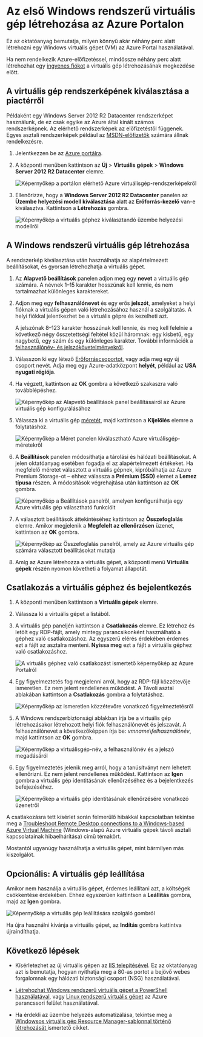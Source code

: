 <properties
    pageTitle="Az első Windows rendszerű virtuális gép létrehozása | Microsoft Azure"
    description="Megtudhatja, hogyan hozhatja létre az első Windows rendszerű virtuális gépet az Azure Portal használatával."
    keywords="Windows virtuális gép,virtuális gép létrehozása,virtuális számítógép, virtuális gép beállítása"
    services="virtual-machines-windows"
    documentationCenter=""
    authors="cynthn"
    manager="timlt"
    editor=""
    tags="azure-resource-manager"/>
<tags
    ms.service="virtual-machines-windows"
    ms.workload="infrastructure-services"
    ms.tgt_pltfrm="vm-windows"
    ms.devlang="na"
    ms.topic="hero-article"
    ms.date="09/06/2016"
    ms.author="cynthn"/>

# Az első Windows rendszerű virtuális gép létrehozása az Azure Portalon

Ez az oktatóanyag bemutatja, milyen könnyű akár néhány perc alatt létrehozni egy Windows virtuális gépet (VM) az Azure Portal használatával.  

Ha nem rendelkezik Azure-előfizetéssel, mindössze néhány perc alatt létrehozhat egy [ingyenes fiókot](https://azure.microsoft.com/free/) a virtuális gép létrehozásának megkezdése előtt.

## A virtuális gép rendszerképének kiválasztása a piactérről

Példaként egy Windows Server 2012 R2 Datacenter rendszerképet használunk, de ez csak egyike az Azure által kínált számos rendszerképnek. Az elérhető rendszerképek az előfizetéstől függenek. Egyes asztali rendszerképek például az [MSDN-előfizetők](https://azure.microsoft.com/pricing/member-offers/msdn-benefits-details/?WT.mc_id=A261C142F) számára állnak rendelkezésre.

1. Jelentkezzen be az [Azure portálra](https://portal.azure.com).

2. A központi menüben kattintson az **Új** > **Virtuális gépek** > **Windows Server 2012 R2 Datacenter** elemre.

    ![Képernyőkép a portálon elérhető Azure virtuálisgép-rendszerképekről](./media/virtual-machines-windows-hero-tutorial/marketplace-new.png)


3. Ellenőrizze, hogy a **Windows Server 2012 R2 Datacenter** panelen az **Üzembe helyezési modell kiválasztása** alatt az **Erőforrás-kezelő** van-e kiválasztva. Kattintson a **Létrehozás** gombra.

    ![Képernyőkép a virtuális géphez kiválasztandó üzembe helyezési modellről](./media/virtual-machines-windows-hero-tutorial/deployment-model.png)

## A Windows rendszerű virtuális gép létrehozása

A rendszerkép kiválasztása után használhatja az alapértelmezett beállításokat, és gyorsan létrehozhatja a virtuális gépet.

1. Az **Alapvető beállítások** panelen adjon meg egy **nevet** a virtuális gép számára. A névnek 1–15 karakter hosszúnak kell lennie, és nem tartalmazhat különleges karaktereket.

2. Adjon meg egy **felhasználónevet** és egy erős **jelszót**, amelyeket a helyi fióknak a virtuális gépen való létrehozásához használ a szolgáltatás. A helyi fiókkal jelentkezhet be a virtuális gépre és kezelheti azt. 

    A jelszónak 8–123 karakter hosszúnak kell lennie, és meg kell felelnie a következő négy összetettségi feltétel közül háromnak: egy kisbetű, egy nagybetű, egy szám és egy különleges karakter. További információk a [felhasználónév- és jelszókövetelményekről](virtual-machines-windows-faq.md#what-are-the-username-requirements-when-creating-a-vm).


3. Válasszon ki egy létező [Erőforráscsoportot](../resource-group-overview.md#resource-groups), vagy adja meg egy új csoport nevét. Adja meg egy Azure-adatközpont **helyét**, például az **USA nyugati régiója**. 

4. Ha végzett, kattintson az **OK** gombra a következő szakaszra való továbblépéshez. 

    ![Képernyőkép az **Alapvető beállítások** panel beállításairól az Azure virtuális gép konfigurálásához](./media/virtual-machines-windows-hero-tutorial/basics-blade.png)

    
5. Válassza ki a virtuális gép [méretét](virtual-machines-windows-sizes.md), majd kattintson a **Kijelölés** elemre a folytatáshoz. 

    ![Képernyőkép a Méret panelen kiválasztható Azure virtuálisgép-méretekről](./media/virtual-machines-windows-hero-tutorial/size-blade.png)

6. A **Beállítások** panelen módosíthatja a tárolási és hálózati beállításokat. A jelen oktatóanyag esetében fogadja el az alapértelmezett értékeket. Ha megfelelő méretet választott a virtuális gépnek, kipróbálhatja az Azure Premium Storage-ot – ehhez válassza a **Prémium (SSD)** elemet a **Lemez típusa** részen. A módosítások végrehajtása után kattintson az **OK** gombra.

    ![Képernyőkép a Beállítások panelről, amelyen konfigurálhatja egy Azure virtuális gép választható funkcióit](./media/virtual-machines-windows-hero-tutorial/settings-blade.png)

7. A választott beállítások áttekintéséhez kattintson az **Összefoglalás** elemre. Amikor megjelenik a **Megfelelt az ellenőrzésen** üzenet, kattintson az **OK** gombra.

    ![Képernyőkép az Összefoglalás panelről, amely az Azure virtuális gép számára választott beállításokat mutatja](./media/virtual-machines-windows-hero-tutorial/summary-blade.png)

8. Amíg az Azure létrehozza a virtuális gépet, a központi menü **Virtuális gépek** részén nyomon követheti a folyamat állapotát. 


## Csatlakozás a virtuális géphez és bejelentkezés

1.  A központi menüben kattintson a **Virtuális gépek** elemre.

2.  Válassza ki a virtuális gépet a listából.

3. A virtuális gép paneljén kattintson a **Csatlakozás** elemre. Ez létrehoz és letölt egy RDP-fájlt, amely mintegy parancsikonként használható a géphez való csatlakozáshoz. Az egyszerű elérés érdekében érdemes ezt a fájlt az asztalra menteni. **Nyissa meg** ezt a fájlt a virtuális géphez való csatlakozáshoz.

    ![A virtuális géphez való csatlakozást ismertető képernyőkép az Azure Portalról](./media/virtual-machines-windows-hero-tutorial/connect.png)

4. Egy figyelmeztetés fog megjelenni arról, hogy az RDP-fájl közzétevője ismeretlen. Ez nem jelent rendellenes működést. A Távoli asztal ablakában kattintson a **Csatlakozás** gombra a folytatáshoz.

    ![Képernyőkép az ismeretlen közzétevőre vonatkozó figyelmeztetésről](./media/virtual-machines-windows-hero-tutorial/rdp-warn.png)

5. A Windows rendszerbiztonsági ablakban írja be a virtuális gép létrehozásakor létrehozott helyi fiók felhasználónevét és jelszavát. A felhasználónevet a következőképpen írja be: *vmname*&#92;*felhasználónév*, majd kattintson az **OK** gombra.

    ![Képernyőkép a virtuálisgép-név, a felhasználónév és a jelszó megadásáról](./media/virtual-machines-windows-hero-tutorial/credentials.png)
    
6.  Egy figyelmeztetés jelenik meg arról, hogy a tanúsítványt nem lehetett ellenőrizni. Ez nem jelent rendellenes működést. Kattintson az **Igen** gombra a virtuális gép identitásának ellenőrzéséhez és a bejelentkezés befejezéséhez.

    ![Képernyőkép a virtuális gép identitásának ellenőrzésére vonatkozó üzenetről](./media/virtual-machines-windows-hero-tutorial/cert-warning.png)


A csatlakozásra tett kísérlet során felmerülő hibákkal kapcsolatban tekintse meg a [Troubleshoot Remote Desktop connections to a Windows-based Azure Virtual Machine](virtual-machines-windows-troubleshoot-rdp-connection.md) (Windows-alapú Azure virtuális gépek távoli asztali kapcsolatainak hibaelhárítása) című témakört.

Mostantól ugyanúgy használhatja a virtuális gépet, mint bármilyen más kiszolgálót.



## Opcionális: A virtuális gép leállítása

Amikor nem használja a virtuális gépet, érdemes leállítani azt, a költségek csökkentése érdekében. Ehhez egyszerűen kattintson a **Leállítás** gombra, majd az **Igen** gombra.

![Képernyőkép a virtuális gép leállítására szolgáló gombról](./media/virtual-machines-windows-hero-tutorial/stop-vm.png)
    
Ha újra használni kívánja a virtuális gépet, az **Indítás** gombra kattintva újraindíthatja.


## Következő lépések

- Kísérletezhet az új virtuális gépen az [IIS telepítésével](virtual-machines-windows-hero-role.md). Ez az oktatóanyag azt is bemutatja, hogyan nyithatja meg a 80-as portot a bejövő webes forgalomnak egy hálózati biztonsági csoport (NSG) használatával. 

- [Létrehozhat Windows rendszerű virtuális gépet a PowerShell használatával](virtual-machines-windows-ps-create.md), vagy [Linux rendszerű virtuális gépet](virtual-machines-linux-quick-create-cli.md) az Azure parancssori felület használatával.

- Ha érdekli az üzembe helyezés automatizálása, tekintse meg a [Windowsos virtuális gép Resource Manager-sablonnal történő létrehozását ](virtual-machines-windows-ps-template.md) ismertető cikket.



<!--HONumber=sep12_HO2-->



